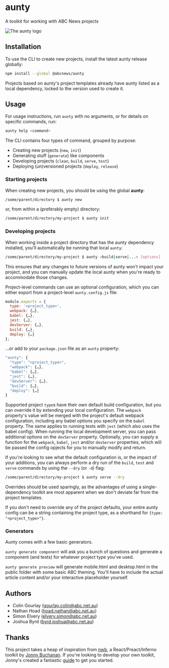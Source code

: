 # aunty

A toolkit for working with ABC News projects

<img alt="The aunty logo" style="max-width:100%" src="https://rawgit.com/abcnews/aunty/master/assets/logo.svg">

## Installation

To use the CLI to create new projects, install the latest aunty release globally:

```bash
npm install --global @abcnews/aunty
```

Projects based on aunty's project templates already have aunty listed as a local dependency, locked to the version used to create it.

## Usage

For usage instructions, run `aunty` with no arguments, or for details on specific commands, run:

```bash
aunty help <command>
```

The CLI contains four types of command, grouped by purpose:

- Creating new projects (`new`, `init`)
- Generating stuff (`generate`) like components
- Developing projects (`clean`, `build`, `serve`, `test`)
- Deploying (un)versioned projects (`deploy`, `release`)

### Starting projects

When creating new projects, you should be using the global **aunty**:

```bash
/some/parent/directory $ aunty new
```

or, from within a (preferably empty) directory:

```bash
/some/parent/directory/my-project $ aunty init
```

### Developing projects

When working inside a project directory that has the aunty dependency installed, you'll automatically be running that local `aunty`:

```bash
/some/parent/directory/my-project $ aunty <build|serve|...> [options]
```

This ensures that any changes to future versions of aunty won't impact your project, and you can manually update the local aunty when you're ready to accommodate those changes.

Project-level commands can use an optional configuration, which you can either export from a project-level `aunty.config.js` file:

```js
module.exports = {
  type: '<project_type>',
  webpack: {…},
  babel: {…},
  jest: {…},
  devServer: {…},
  build: {…},
  deploy: {…}
};
```

...or add to your `package.json` file as an `aunty` property:

```js
"aunty": {
  "type": "<project_type>",
  "webpack": {…},
  "babel": {…},
  "jest": {…},
  "devServer": {…},
  "build": {…},
  "deploy": {…}
}
```

Supported project `type`s have their own default build configuration, but you can override it by extending your local configuration. The `webpack` property's value will be merged with the project's default webpack configuration, including any babel options you specify on the `babel` property. The same applies to running tests with `jest` (which also uses the babel config). When running the local development server, you can pass additional options on the `devServer` property. Optionally, you can supply a function for the `webpack`, `babel`, `jest` and/or `devServer` properties, which will be passed the config opjects for you to manually modify and return.

If you're looking to see what the default configuration is, or the impact of your additions, you can always perform a dry run of the `build`, `test` and `serve` commands by using the `--dry` (or `-d`) flag:

```bash
/some/parent/directory/my-project $ aunty serve --dry
```

Overrides should be used sparingly, as the advantages of using a single-dependency toolkit are most apparent when we don't deviate far from the project templates.

If you don't need to override any of the project defaults, your entire aunty config can be a string containing the project type, as a shorthand for `{type: "<project_type>"}`.

### Generators

Aunty comes with a few basic generators.

`aunty generate component` will ask you a bunch of questions and generate a component (and tests) for whatever project type you've used.

`aunty generate preview` will generate mobile.html and desktop.html in the public folder with some basic ABC theming. You'll have to include the actual article content and/or your interactive placeholder yourself.

## Authors

- Colin Gourlay ([gourlay.colin@abc.net.au](mailto:gourlay.colin@abc.net.au))
- Nathan Hoad ([hoad.nathan@abc.net.au](mailto:hoad.nathan@abc.net.au))
- Simon Elvery ([elvery.simon@abc.net.au](mailto:elvery.simon@abc.net.au))
- Joshua Byrd ([byrd.joshua@abc.net.au](mailto:byrd.joshua@abc.net.au))

## Thanks

This project takes a heap of inspiration from [nwb](https://github.com/insin/nwb), a React/Preact/Inferno toolkit by [Jonny Buchanan](https://twitter.com/jbscript). If you're looking to develop your own toolkit, Jonny's created a fantastic [guide](https://github.com/insin/ad-hoc-reckons) to get you started.
